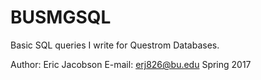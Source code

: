 # BUSMGSQL
Basic SQL queries I write for Questrom Databases.

Author: Eric Jacobson
E-mail: erj826@bu.edu
Spring 2017

